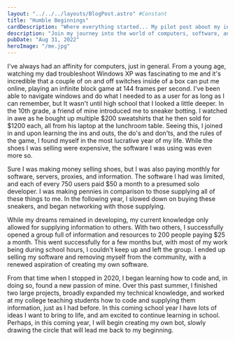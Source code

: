 ```yaml
---
layout: "../../../layouts/BlogPost.astro" #Constant
title: "Humble Beginnings"
cardDescription: "Where everything started... My pilot post about my introduction to computers, software, code, and computer science."
description: "Join my journey into the world of computers, software, and coding. From sneaker botting to creating their own software, learn about their path to becoming a programmers. Discover my story and find inspiration for your own journey."
pubDate: "Aug 31, 2022"
heroImage: "/me.jpg"
---
```

I've always had an affinity for computers, just in general. From a young age, watching my dad troubleshoot Windows XP was fascinating to me
and it's incredible that a couple of on and off switches inside of a box can put me online, playing an infinite block game at 144 frames per
second. I've been able to navigate windows and do what I needed to as a user for as long as I can remember, but It wasn't until high school
that I looked a little deeper. In the 10th grade, a friend of mine introduced me to sneaker botting. I watched in awe as he bought up multiple
$200 sweatshirts that he then sold for $1200 each, all from his laptop at the lunchroom table. Seeing this, I joined in and upon learning the
ins and outs, the do's and don'ts, and the rules of the game, I found myself in the most lucrative year of my life. While the shoes I was
selling were expensive, the software I was using was even more so.

Sure I was making money selling shoes, but I was also paying monthly for software, servers, proxies, and information. The software I had was
limited, and each of every 750 users paid $50 a month to a presumed solo developer. I was making pennies in comparison to those supplying all
of these things to me. In the following year, I slowed down on buying these sneakers, and began networking with those supplying.


While my dreams remained in developing, my current knowledge only allowed for supplying information to others. With two others, I successfully
opened a group full of information and resources to 200 people paying $25 a month. This went successfully for a few months but, with most of
my work being during school hours, I couldn't keep up and left the group. I ended up selling my software and removing myself from the
community, with a renewed aspiration of creating my own software.


From that time when I stopped in 2020, I began learning how to code and, in doing so, found a new passion of mine. Over this past summer, I
finished two large projects, broadly expanded my technical knowledge, and worked at my college teaching students how to code and supplying
them information, just as I had before. In this coming school year I have lots of ideas I want to bring to life, and am excited to continue
learning in school. Perhaps, in this coming year, I will begin creating my own bot, slowly drawing the circle that will lead me back to my
beginning.